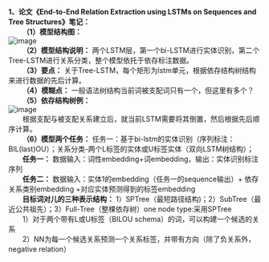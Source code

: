 **1、论文《End-to-End Relation Extraction using LSTMs on Sequences and Tree Structures》笔记：**<br />
&emsp;&emsp;**（1）模型结构图：**<br />
![image](https://img2022.cnblogs.com/blog/2603071/202206/2603071-20220606113924797-922455141.png)<br />
&emsp;&emsp;**（2）模型结构说明：** 两个LSTM层，第一个bi-LSTM进行实体识别，第二个Tree-LSTM进行关系分类，整个模型依托于依存标注数据。<br />
&emsp;&emsp;**（3）要点：** 关于Tree-LSTM，每个矩形为lstm单元，根据依存结构树结构来进行数据的先后计算。<br />
&emsp;&emsp;**（4）模糊点：** 一般语法树结构当前词被支配词只有一个，但这里有多个？<br />
&emsp;&emsp;**（5）依存结构树例：**<br />
![image](https://img2022.cnblogs.com/blog/2603071/202206/2603071-20220606114528953-880470618.webp)<br />
&emsp;&emsp;根据支配与被支配关系建立后，就当前LSTM需要将其倒置，然后根据先后顺序计算。<br />
&emsp;&emsp;**（6）模型两个任务：** 任务一：基于bi-lstm的实体识别（序列标注：BIL(last)OU）；关系分类-两个L标签的实体或U标签实体（双向LSTM树结构）；<br />
&emsp;&emsp;**任务一：** 数据输入：词性embedding+词embedding，输出：实体识别标注序列<br />
&emsp;&emsp;**任务二：** 数据输入：实体1的embedding（任务一的sequence输出）+ 依存关系类别embedding +对应实体预测得到的标签embedding<br />
&emsp;&emsp;**目标词对儿的三种表示结构：** 1）SPTree（最短路径结构)；2）SubTree（最近公共祖先）；3）Full-Tree（整棵依存树）one node type:采用SPTree<br />
&emsp;&emsp;1）对于两个带有L或U标签（BILOU schema）的词，可以构建一个候选的关系<br />
&emsp;&emsp;2）NN为每一个候选关系预测一个关系标签，并带有方向（除了负关系外，negative relation）<br />
